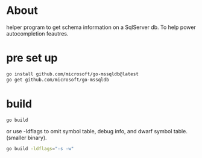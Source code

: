 # About
helper program to get schema information on a SqlServer db.
To help power autocompletion feautres.

# pre set up
```bash
go install github.com/microsoft/go-mssqldb@latest
go get github.com/microsoft/go-mssqldb
```

# build
```bash
go build
```

or use -ldflags to omit symbol table, debug info, and dwarf symbol table. (smaller binary).
```bash
go build -ldflags="-s -w"
```
